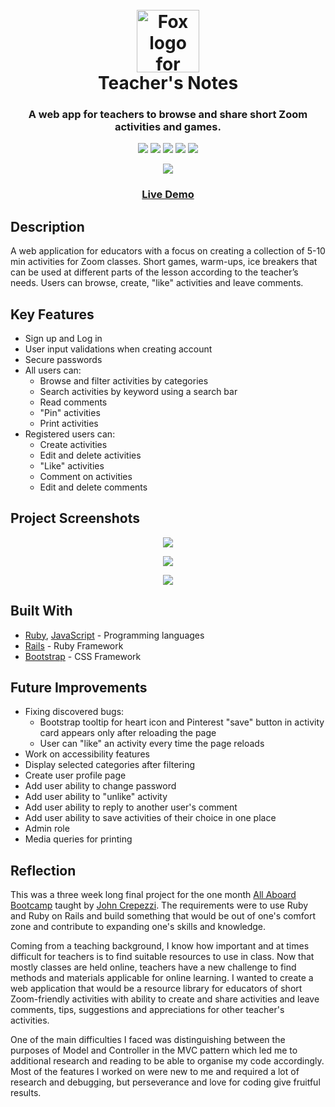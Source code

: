 
<h1 align="center">
  <br>
  <a href="https://teachersnotes.herokuapp.com/"><img src="https://i.postimg.cc/90WVV0qp/Fox.png" alt="Fox logo for Teacher's Notes" width="100"></a>
  <br>
  Teacher's Notes
</h1>
<h3 align="center">A web app for teachers to browse and share short Zoom activities and games.</h3>
<p align="center">
  <img src="https://img.shields.io/badge/made%20by-RReiso-green">
  <img src ="https://img.shields.io/badge/Ruby-2.7.2-red">
  <img src="https://img.shields.io/badge/Rails-6.1.3.1-critical">
  <img src="https://img.shields.io/badge/JavaScript-yellow">
  <img src="https://img.shields.io/badge/Bootstrap-5.0.0--beta3-blueviolet">
</p>
<p align="center">
<img src="https://i.imgur.com/cPhLQRa.gif" ></p>
<h3 align="center"><a  href="https://teachersnotes.herokuapp.com/">Live Demo</a></h3>

## Description
A web application for educators with a focus on creating a collection of 5-10 min activities for Zoom classes. Short games, warm-ups, ice breakers that can be used at different parts of the lesson according to the teacher’s needs. Users can browse, create, "like" activities and leave comments.
## Key Features
* Sign up and Log in
* User input validations when creating account
* Secure passwords
* All users can:
	- Browse and filter activities by categories
	- Search activities by keyword using a search bar
	- Read comments
	- "Pin" activities
	- Print activities
* Registered users can:
	- Create activities
	- Edit and delete activities
	- "Like" activities
	- Comment on activities
	- Edit and delete comments

## Project Screenshots
<p align="center">
  <img src="https://i.postimg.cc/rwWyLKhB/tn-activity-card.png"></p>
 <p align="center">
  <img src ="https://i.postimg.cc/Pxn2FFLG/tn-filter.png"></p>
 <p align="center">
  <img src="https://i.postimg.cc/YqvYYz9Q/tn-create.png"></p>

## Built With
* [Ruby](https://www.ruby-lang.org/en/), [JavaScript](https://developer.mozilla.org/en-US/docs/Web/JavaScript) - Programming languages
* [Rails](https://rubyonrails.org/) - Ruby Framework
* [Bootstrap](https://getbootstrap.com/docs/5.0/getting-started/introduction/) - CSS Framework
## Future Improvements
* Fixing discovered bugs:
	- Bootstrap tooltip for heart icon and Pinterest "save" button in activity card appears only after reloading the page
	- User can "like" an activity every time the page reloads
* Work on accessibility features
* Display selected categories after filtering
* Create user profile page
* Add user ability to change password
* Add user ability to "unlike" activity
* Add user ability to reply to another user's comment
* Add user ability to save activities of their choice in one place
* Admin role
* Media queries for printing
## Reflection
This was a three week long final project for the one month [All Aboard Bootcamp](https://github.com/All-Aboard-Bootcamp) taught by [John Crepezzi](https://github.com/seejohnrun). The requirements were to use Ruby and Ruby on Rails and build something that would be out of one's comfort zone and contribute to expanding one's skills and knowledge.

Coming from a teaching background, I know how important and at times difficult for teachers is to find suitable resources to use in class. Now that mostly classes are held online, teachers have a new challenge to find methods and materials applicable for online learning. I wanted to create a web application that would be a resource library for educators of short Zoom-friendly activities with ability to create and share activities and leave comments, tips, suggestions and appreciations for other teacher's activities.

One of the main difficulties I faced was distinguishing between the purposes of Model and Controller in the MVC pattern which led me to additional research and reading to be able to organise my code accordingly.
Most of the features I worked on were new to me and required a lot of research and debugging, but perseverance and love for coding give fruitful results.
